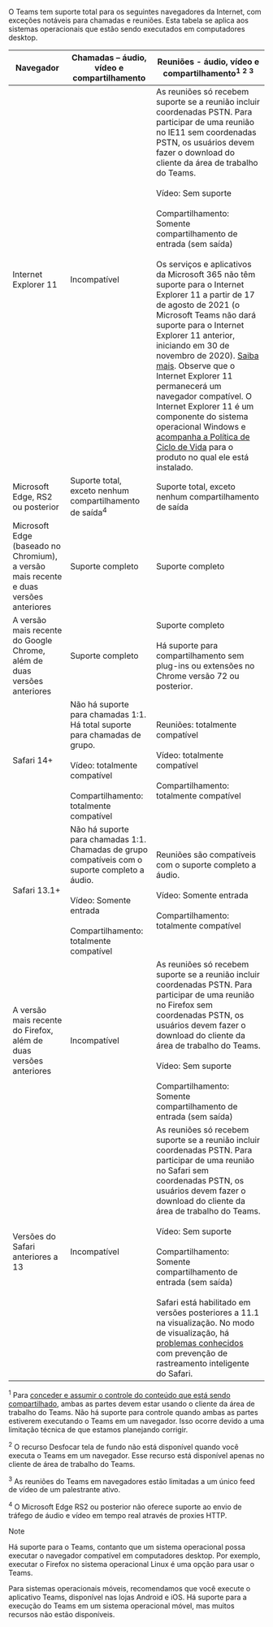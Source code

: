 O Teams tem suporte total para os seguintes navegadores da Internet, com exceções notáveis para chamadas e reuniões. Esta tabela se aplica aos sistemas operacionais que estão sendo executados em computadores desktop. 


|Navegador  |Chamadas – áudio, vídeo e compartilhamento  |Reuniões - áudio, vídeo e compartilhamento<sup>1</sup> <sup>2</sup> <sup>3</sup>  |
|---------|---------|---------|
|Internet Explorer 11     |Incompatível         |As reuniões só recebem suporte se a reunião incluir coordenadas PSTN. Para participar de uma reunião no IE11 sem coordenadas PSTN, os usuários devem fazer o download do cliente da área de trabalho do Teams.<br><br>Vídeo: Sem suporte<br><br>Compartilhamento: Somente compartilhamento de entrada (sem saída)  <br><br> Os serviços e aplicativos da Microsoft 365 não têm suporte para o Internet Explorer 11 a partir de 17 de agosto de 2021 (o Microsoft Teams não dará suporte para o Internet Explorer 11 anterior, iniciando em 30 de novembro de 2020). [Saiba mais](https://www.microsoft.com/edge/business). Observe que o Internet Explorer 11 permanecerá um navegador compatível. O Internet Explorer 11 é um componente do sistema operacional Windows e [acompanha a Política de Ciclo de Vida](/lifecycle/faq/internet-explorer-microsoft-edge) para o produto no qual ele está instalado.    |
|Microsoft Edge, RS2 ou posterior     |Suporte total, exceto nenhum compartilhamento de saída<sup>4</sup>         |Suporte total, exceto nenhum compartilhamento de saída         |
|Microsoft Edge (baseado no Chromium), a versão mais recente e duas versões anteriores     | Suporte completo    |Suporte completo         |
|A versão mais recente do Google Chrome, além de duas versões anteriores       |Suporte completo |Suporte completo <br> <br>Há suporte para compartilhamento sem plug-ins ou extensões no Chrome versão 72 ou posterior.       |
|Safari 14+     |Não há suporte para chamadas 1:1. Há total suporte para chamadas de grupo.<br><br>Vídeo: totalmente compatível<br><br>Compartilhamento: totalmente compatível         |Reuniões: totalmente compatível<br><br>Vídeo: totalmente compatível<br><br>Compartilhamento: totalmente compatível     |
|Safari 13.1+     |Não há suporte para chamadas 1:1. Chamadas de grupo compatíveis com o suporte completo a áudio.<br><br>Vídeo: Somente entrada<br><br>Compartilhamento: totalmente compatível         |Reuniões são compatíveis com o suporte completo a áudio.<br><br>Vídeo: Somente entrada<br><br>Compartilhamento: totalmente compatível     |
|A versão mais recente do Firefox, além de duas versões anteriores     |Incompatível         |As reuniões só recebem suporte se a reunião incluir coordenadas PSTN. Para participar de uma reunião no Firefox sem coordenadas PSTN, os usuários devem fazer o download do cliente da área de trabalho do Teams.<br><br>Vídeo: Sem suporte<br><br>Compartilhamento: Somente compartilhamento de entrada (sem saída)     |
|Versões do Safari anteriores a 13     | Incompatível        |As reuniões só recebem suporte se a reunião incluir coordenadas PSTN. Para participar de uma reunião no Safari sem coordenadas PSTN, os usuários devem fazer o download do cliente da área de trabalho do Teams.<br><br>Vídeo: Sem suporte<br><br>Compartilhamento: Somente compartilhamento de entrada (sem saída)<br><br>Safari está habilitado em versões posteriores a 11.1 na visualização. No modo de visualização, há [problemas conhecidos](https://support.office.com/article/safari-browser-support-1aac0a7c-35a8-42c1-a7df-f674afe234df) com prevenção de rastreamento inteligente do Safari.      |

<sup>1</sup> Para [conceder e assumir o controle do conteúdo que está sendo compartilhado](../meeting-policies-content-sharing.md#allow-a-participant-to-give-or-request-control), ambas as partes devem estar usando o cliente da área de trabalho do Teams. Não há suporte para controle quando ambas as partes estiverem executando o Teams em um navegador. Isso ocorre devido a uma limitação técnica de que estamos planejando corrigir.

<sup>2</sup> O recurso Desfocar tela de fundo não está disponível quando você executa o Teams em um navegador. Esse recurso está disponível apenas no cliente de área de trabalho do Teams.

<sup>3</sup> As reuniões do Teams em navegadores estão limitadas a um único feed de vídeo de um palestrante ativo.

<sup>4</sup> O Microsoft Edge RS2 ou posterior não oferece suporte ao envio de tráfego de áudio e vídeo em tempo real através de proxies HTTP.

> [!NOTE]
> Há suporte para o Teams, contanto que um sistema operacional possa executar o navegador compatível em computadores desktop. Por exemplo, executar o Firefox no sistema operacional Linux é uma opção para usar o Teams.
>
> Para sistemas operacionais móveis, recomendamos que você execute o aplicativo Teams, disponível nas lojas Android e iOS. Há suporte para a execução do Teams em um sistema operacional móvel, mas muitos recursos não estão disponíveis.